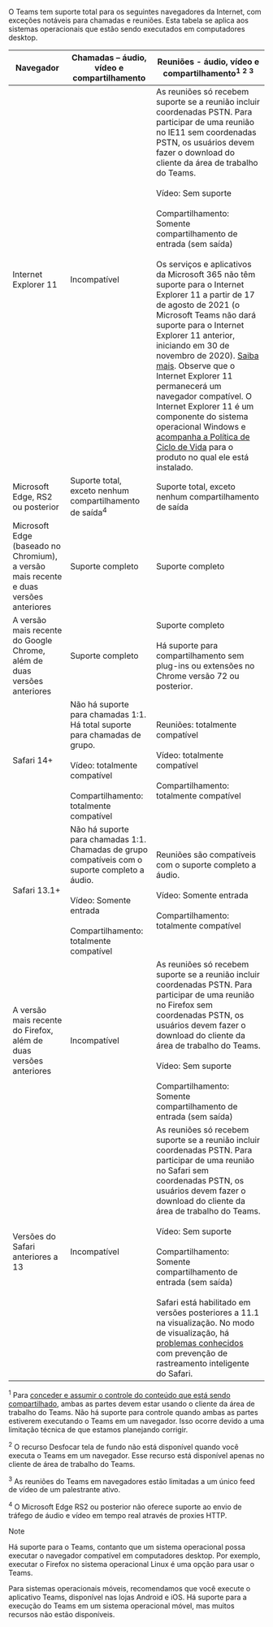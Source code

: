 O Teams tem suporte total para os seguintes navegadores da Internet, com exceções notáveis para chamadas e reuniões. Esta tabela se aplica aos sistemas operacionais que estão sendo executados em computadores desktop. 


|Navegador  |Chamadas – áudio, vídeo e compartilhamento  |Reuniões - áudio, vídeo e compartilhamento<sup>1</sup> <sup>2</sup> <sup>3</sup>  |
|---------|---------|---------|
|Internet Explorer 11     |Incompatível         |As reuniões só recebem suporte se a reunião incluir coordenadas PSTN. Para participar de uma reunião no IE11 sem coordenadas PSTN, os usuários devem fazer o download do cliente da área de trabalho do Teams.<br><br>Vídeo: Sem suporte<br><br>Compartilhamento: Somente compartilhamento de entrada (sem saída)  <br><br> Os serviços e aplicativos da Microsoft 365 não têm suporte para o Internet Explorer 11 a partir de 17 de agosto de 2021 (o Microsoft Teams não dará suporte para o Internet Explorer 11 anterior, iniciando em 30 de novembro de 2020). [Saiba mais](https://www.microsoft.com/edge/business). Observe que o Internet Explorer 11 permanecerá um navegador compatível. O Internet Explorer 11 é um componente do sistema operacional Windows e [acompanha a Política de Ciclo de Vida](/lifecycle/faq/internet-explorer-microsoft-edge) para o produto no qual ele está instalado.    |
|Microsoft Edge, RS2 ou posterior     |Suporte total, exceto nenhum compartilhamento de saída<sup>4</sup>         |Suporte total, exceto nenhum compartilhamento de saída         |
|Microsoft Edge (baseado no Chromium), a versão mais recente e duas versões anteriores     | Suporte completo    |Suporte completo         |
|A versão mais recente do Google Chrome, além de duas versões anteriores       |Suporte completo |Suporte completo <br> <br>Há suporte para compartilhamento sem plug-ins ou extensões no Chrome versão 72 ou posterior.       |
|Safari 14+     |Não há suporte para chamadas 1:1. Há total suporte para chamadas de grupo.<br><br>Vídeo: totalmente compatível<br><br>Compartilhamento: totalmente compatível         |Reuniões: totalmente compatível<br><br>Vídeo: totalmente compatível<br><br>Compartilhamento: totalmente compatível     |
|Safari 13.1+     |Não há suporte para chamadas 1:1. Chamadas de grupo compatíveis com o suporte completo a áudio.<br><br>Vídeo: Somente entrada<br><br>Compartilhamento: totalmente compatível         |Reuniões são compatíveis com o suporte completo a áudio.<br><br>Vídeo: Somente entrada<br><br>Compartilhamento: totalmente compatível     |
|A versão mais recente do Firefox, além de duas versões anteriores     |Incompatível         |As reuniões só recebem suporte se a reunião incluir coordenadas PSTN. Para participar de uma reunião no Firefox sem coordenadas PSTN, os usuários devem fazer o download do cliente da área de trabalho do Teams.<br><br>Vídeo: Sem suporte<br><br>Compartilhamento: Somente compartilhamento de entrada (sem saída)     |
|Versões do Safari anteriores a 13     | Incompatível        |As reuniões só recebem suporte se a reunião incluir coordenadas PSTN. Para participar de uma reunião no Safari sem coordenadas PSTN, os usuários devem fazer o download do cliente da área de trabalho do Teams.<br><br>Vídeo: Sem suporte<br><br>Compartilhamento: Somente compartilhamento de entrada (sem saída)<br><br>Safari está habilitado em versões posteriores a 11.1 na visualização. No modo de visualização, há [problemas conhecidos](https://support.office.com/article/safari-browser-support-1aac0a7c-35a8-42c1-a7df-f674afe234df) com prevenção de rastreamento inteligente do Safari.      |

<sup>1</sup> Para [conceder e assumir o controle do conteúdo que está sendo compartilhado](../meeting-policies-content-sharing.md#allow-a-participant-to-give-or-request-control), ambas as partes devem estar usando o cliente da área de trabalho do Teams. Não há suporte para controle quando ambas as partes estiverem executando o Teams em um navegador. Isso ocorre devido a uma limitação técnica de que estamos planejando corrigir.

<sup>2</sup> O recurso Desfocar tela de fundo não está disponível quando você executa o Teams em um navegador. Esse recurso está disponível apenas no cliente de área de trabalho do Teams.

<sup>3</sup> As reuniões do Teams em navegadores estão limitadas a um único feed de vídeo de um palestrante ativo.

<sup>4</sup> O Microsoft Edge RS2 ou posterior não oferece suporte ao envio de tráfego de áudio e vídeo em tempo real através de proxies HTTP.

> [!NOTE]
> Há suporte para o Teams, contanto que um sistema operacional possa executar o navegador compatível em computadores desktop. Por exemplo, executar o Firefox no sistema operacional Linux é uma opção para usar o Teams.
>
> Para sistemas operacionais móveis, recomendamos que você execute o aplicativo Teams, disponível nas lojas Android e iOS. Há suporte para a execução do Teams em um sistema operacional móvel, mas muitos recursos não estão disponíveis.